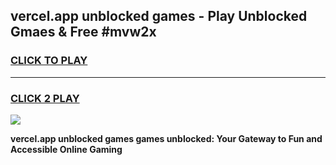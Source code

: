 
## vercel.app unblocked games - Play Unblocked Gmaes & Free #mvw2x
<h3>
<a href="https://news.freeplayer.one?title=vercel.app_unblocked_games&ref=03M">CLICK TO PLAY</a></h3>
<hr>

<h3>
<a href="https://news.freeplayer.one?title=vercel.app_unblocked_games&ref=03M">CLICK 2 PLAY</a>
  
</h3>

<a href="https://news.freeplayer.one?title=vercel.app_unblocked_games&ref=03M"><img src="https://clearcache.store/games.png"></a>


**vercel.app unblocked games games unblocked: Your Gateway to Fun and Accessible Online Gaming**
